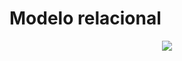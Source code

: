 # Modelo relacional
<div align="center">
<img src="https://user-images.githubusercontent.com/53983792/143239568-b8e28589-3891-4c0d-a73e-2bd227c690d7.jpg" />
</div>



